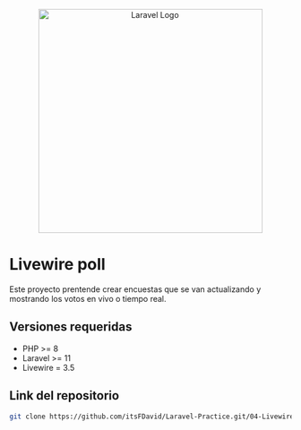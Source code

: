 <p align="center"><a href="https://laravel.com" target="_blank"><img src="https://raw.githubusercontent.com/laravel/art/master/logo-lockup/5%20SVG/2%20CMYK/1%20Full%20Color/laravel-logolockup-cmyk-red.svg" width="400" alt="Laravel Logo"></a></p>

# Livewire poll

Este proyecto prentende crear encuestas que se van actualizando y mostrando los votos en vivo o tiempo real.

## Versiones requeridas

-   PHP >= 8
-   Laravel >= 11
-   Livewire = 3.5

## Link del repositorio

```bash
git clone https://github.com/itsFDavid/Laravel-Practice.git/04-Livewire-poll
```


